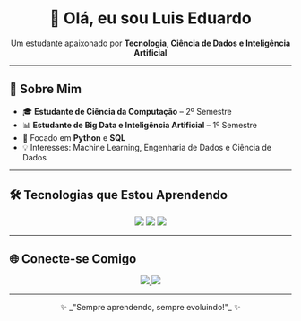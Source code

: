 <!-- Banner ou saudação -->
<h1 align="center">👋 Olá, eu sou Luis Eduardo</h1>
<p align="center">
  Um estudante apaixonado por <b>Tecnologia, Ciência de Dados e Inteligência Artificial</b>
</p>

---

## 🚀 Sobre Mim  
- 🎓 **Estudante de Ciência da Computação** – 2º Semestre  
- 📊 **Estudante de Big Data e Inteligência Artificial** – 1º Semestre  
- 🐍 Focado em **Python** e **SQL**  
- 💡 Interesses: Machine Learning, Engenharia de Dados e Ciência de Dados  

---

## 🛠️ Tecnologias que Estou Aprendendo  

<p align="center">
  <img src="https://img.shields.io/badge/Python-3776AB?style=for-the-badge&logo=python&logoColor=white"/>
  <img src="https://img.shields.io/badge/SQL-316192?style=for-the-badge&logo=postgresql&logoColor=white"/>
  <img src="https://img.shields.io/badge/Big%20Data-FF6F00?style=for-the-badge&logo=apachehadoop&logoColor=white"/>
</p>

---

## 🌐 Conecte-se Comigo  

<p align="center">
  <a href="https://www.linkedin.com/in/seu-linkedin" target="_blank">
    <img src="https://img.shields.io/badge/-LinkedIn-0077B5?style=for-the-badge&logo=linkedin&logoColor=white"/>
  </a>
  <a href="mailto:contato.luis.062@gmail.com">
    <img src="https://img.shields.io/badge/-Gmail-D14836?style=for-the-badge&logo=gmail&logoColor=white"/>
  </a>
</p>

---

<p align="center">
  ✨ _"Sempre aprendendo, sempre evoluindo!"_ ✨
</p>
